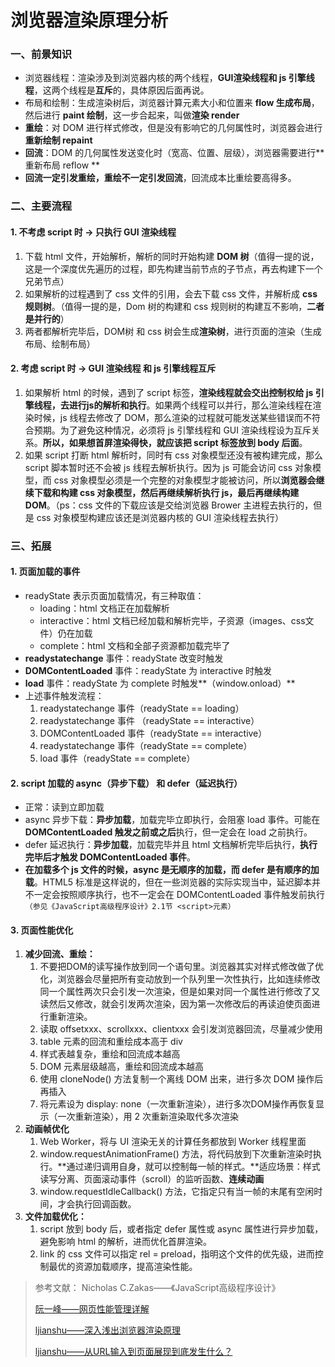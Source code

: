 # 浏览器渲染原理分析

### 一、前景知识
- 浏览器线程：渲染涉及到浏览器内核的两个线程，**GUI渲染线程和 js 引擎线程**，这两个线程是**互斥**的，具体原因后面再说。
- 布局和绘制：生成渲染树后，浏览器计算元素大小和位置来 **flow 生成布局**，然后进行 **paint 绘制**，这一步合起来，叫做**渲染 render**
- **重绘**：对 DOM 进行样式修改，但是没有影响它的几何属性时，浏览器会进行**重新绘制 repaint**
- **回流**：DOM 的几何属性发送变化时（宽高、位置、层级），浏览器需要进行**重新布局 reflow **
- **回流一定引发重绘，重绘不一定引发回流**，回流成本比重绘要高得多。
### 二、主要流程
#### 1. 不考虑 script 时 → 只执行 GUI 渲染线程
1. 下载 html 文件，开始解析，解析的同时开始构建 **DOM 树**（值得一提的说，这是一个深度优先遍历的过程，即先构建当前节点的子节点，再去构建下一个兄弟节点）
2. 如果解析的过程遇到了 css 文件的引用，会去下载 css 文件，并解析成 **css 规则树**。（值得一提的是，Dom 树的构建和 css 规则树的构建互不影响，**二者是并行的**）
3. 两者都解析完毕后，DOM树 和 css 树会生成**渲染树**，进行页面的渲染（生成布局、绘制布局）
#### 2. 考虑 script 时 → GUI 渲染线程 和 js 引擎线程互斥
1. 如果解析 html 的时候，遇到了 script 标签，**渲染线程就会交出控制权给 js 引擎线程，去进行js的解析和执行**。如果两个线程可以并行，那么渲染线程在渲染时候，js 线程去修改了 DOM，那么渲染的过程就可能发送某些错误而不符合预期。为了避免这种情况，必须将 js 引擎线程和 GUI 渲染线程设为互斥关系。**所以，如果想首屏渲染得快，就应该把  script 标签放到 body 后面**。
2. 如果 script 打断 html 解析时，同时有 css 对象模型还没有被构建完成，那么 script 脚本暂时还不会被 js 线程去解析执行。因为 js 可能会访问  css 对象模型，而 css 对象模型必须是一个完整的对象模型才能被访问，所以**浏览器会继续下载和构建 css 对象模型，然后再继续解析执行 js，最后再继续构建 DOM**。（ps：css 文件的下载应该是交给浏览器 Brower 主进程去执行的，但是 css 对象模型构建应该还是浏览器内核的 GUI 渲染线程去执行）
### 三、拓展
#### 1. 页面加载的事件
- readyState 表示页面加载情况，有三种取值：
	+ loading：html 文档正在加载解析
	+ interactive：html 文档已经加载和解析完毕，子资源（images、css文件）仍在加载
	+ complete：html 文档和全部子资源都加载完毕了
- **readystatechange** 事件：readyState 改变时触发
- **DOMContentLoaded** 事件：readyState 为 interactive 时触发
- **load** 事件：readyState 为 complete 时触发**（window.onload）**
- 上述事件触发流程：
	1. readystatechange 事件（readyState == loading）
	2. readystatechange 事件 （readyState == interactive）
	3. DOMContentLoaded 事件（readyState == interactive）
	4. readystatechange 事件（readyState == complete）
	5. load 事件（readyState == complete）
#### 2. script 加载的 async（异步下载） 和 defer（延迟执行）
- 正常：读到立即加载
- async 异步下载：**异步加载**，加载完毕立即执行，会阻塞 load 事件。可能在 **DOMContentLoaded 触发之前或之后**执行，但一定会在  load 之前执行。
- defer 延迟执行：**异步加载**，加载完毕并且 html 文档解析完毕后执行，**执行完毕后才触发 DOMContentLoaded 事件**。
- **在加载多个 js 文件的时候，async 是无顺序的加载，而 defer 是有顺序的加载**。HTML5 标准是这样说的，但在一些浏览器的实际实现当中，延迟脚本并不一定会按照顺序执行，也不一定会在 DOMContentLoaded 事件触发前执行`（参见《JavaScript高级程序设计》2.1节 <script>元素）`
#### 3. 页面性能优化
1. **减少回流、重绘：**
	1. 不要把DOM的读写操作放到同一个语句里。浏览器其实对样式修改做了优化，浏览器会尽量把所有变动放到一个队列里一次性执行，比如连续修改同一个属性两次只会引发一次渲染，但是如果对同一个属性进行修改了又读然后又修改，就会引发两次渲染，因为第一次修改后的再读迫使页面进行重新渲染。
	2. 读取 offsetxxx、scrollxxx、clientxxx 会引发浏览器回流，尽量减少使用
	3. table 元素的回流和重绘成本高于 div
	4. 样式表越复杂，重绘和回流成本越高
	5. DOM 元素层级越高，重绘和回流成本越高
	6. 使用 cloneNode() 方法复制一个离线 DOM 出来，进行多次 DOM 操作后再插入
	7. 将元素设为 display: none（一次重新渲染），进行多次DOM操作再恢复显示（一次重新渲染），用 2 次重新渲染取代多次渲染
2. **动画帧优化**
	1. Web Worker，将与 UI 渲染无关的计算任务都放到 Worker 线程里面
	2. window.requestAnimationFrame() 方法，将代码放到下次重新渲染时执行。**通过递归调用自身，就可以控制每一帧的样式。**适应场景：样式读写分离、页面滚动事件（scroll）的监听函数、**连续动画**
	3. window.requestIdleCallback() 方法，它指定只有当一帧的末尾有空闲时间，才会执行回调函数。
3. **文件加载优化：**
	1. script 放到 body 后，或者指定 defer 属性或  async 属性进行异步加载，避免影响 html 的解析，进而优化首屏渲染。
	2. link 的 css 文件可以指定 rel = preload，指明这个文件的优先级，进而控制最优的资源加载顺序，提高渲染性能。


> 参考文献：
> Nicholas C.Zakas——《JavaScript高级程序设计》
> 
> [阮一峰——网页性能管理详解](http://www.ruanyifeng.com/blog/2015/09/web-page-performance-in-depth.html)
> 
> [ljianshu——深入浅出浏览器渲染原理](https://github.com/ljianshu/Blog/issues/51)
>
> [ljianshu——从URL输入到页面展现到底发生什么？](https://github.com/ljianshu/Blog/issues/24)

